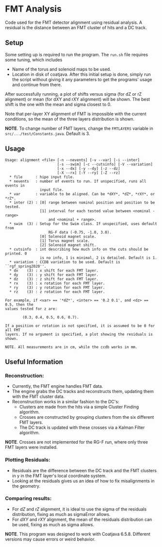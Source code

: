 # FMT Analysis
Code used for the FMT detector alignment using residual analysis. A residual is the distance between an FMT cluster of hits and a DC track.

## Setup
Some setting up is required to run the program. The `run.sh` file requires some tuning, which includes
* Name of the torus and solenoid maps to be used.
* Location in disk of coatjava.
After this initial setup is done, simply run the script without giving it any parameters to get the programs' usage and continue from there.

After successfully running, a plot of shifts versus sigma (for dZ or rZ alignment) or mean (for dXY and rXY alignment) will be shown. The best shift is the one with the mean and sigma closest to 0.

Note that per-layer XY alignment of FMT is impossible with the current conditions, so the mean of the three layers distribution is shown.

**NOTE**. To change number of FMT layers, change the `FMTLAYERS` variable in `src/.../test/Constants.java`. Default is 3.

## Usage
```
Usage: alignment <file> [-n --nevents] [-v --var] [-i --inter]
                        [-s --swim] [-c --cutsinfo] [-V --variation]
                        [-x --dx] [-y --dy] [-z --dz]
                        [-X --rx] [-Y --ry] [-Z --rz]
  * file      : hipo input file.
  * nevents   : number of events to run. If unspecified, runs all events in
                input file.
  * var       : variable to be aligned. Can be *dXY*, *dZ*, *rXY*, or *rZ*.
  * inter (2) : [0] range between nominal position and position to be tested.
                [1] interval for each tested value between <nominal - range>
                    and <nominal + range>.
  * swim  (3) : Setup for the Swim class. If unspecified, uses default from
                    RG-F data (-0.75, -1.0, 3.0).
                [0] Solenoid magnet scale.
                [1] Torus magnet scale.
                [2] Solenoid magnet shift.
  * cutsinfo  : int describing how much info on the cuts should be printed. 0
                is no info, 1 is minimal, 2 is detailed. Default is 1.
  * variation : CCDB variation to be used. Default is ``rgf_spring2020''.
  * dx    (3) : x shift for each FMT layer.
  * dy    (3) : y shift for each FMT layer.
  * dz    (3) : z shift for each FMT layer.
  * rx    (3) : x rotation for each FMT layer.
  * ry    (3) : y rotation for each FMT layer.
  * rz    (3) : z rotation for each FMT layer.

For example, if <var> == '*dZ*', <inter> == '0.2 0.1', and <dz> == 0.5, then the
values tested for z are:

        (0.3, 0.4, 0.5, 0.6, 0.7).

If a position or rotation is not specified, it is assumed to be 0 for all FMT
layers. If no argument is specified, a plot showing the residuals is shown.

NOTE. All measurements are in cm, while the ccdb works in mm.
```

## Useful Information
### Reconstruction:
* Currently, the FMT engine handles FMT data.
* The engine grabs the DC tracks and reconstructs them, updating them with the FMT cluster data.
* Reconstruction works in a similar fashion to the DC's:
    * Clusters are made from the hits via a simple Cluster Finding algorithm.
    * Crosses are constructed by grouping clusters from the six different FMT layers.
    * The DC track is updated with these crosses via a Kalman Filter algorithm.

**NOTE**. Crosses are not implemented for the RG-F run, where only three FMT layers were installed.

### Plotting Residuals:
* Residuals are the difference between the DC track and the FMT clusters in y in the FMT layer's local coordinate system.
* Looking at the residuals gives us an idea of how to fix misalignments in the geometry.

### Comparing results:
* For *dZ* and *rZ* alignment, it is ideal to use the sigma of the residuals distribution, fixing as much as sigmaError allows.
* For *dXY* and *rXY* alignment, the mean of the residuals distribution can be used, fixing as much as sigma allows.

**NOTE**. This program was designed to work with Coatjava 6.5.8. Different versions may cause errors or weird behavior.
